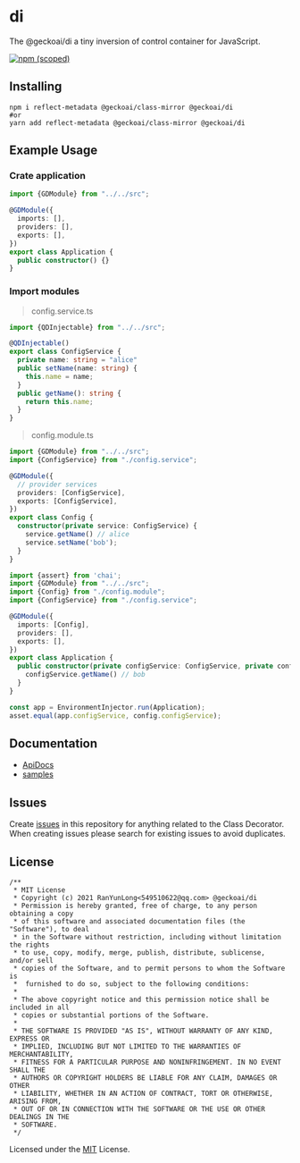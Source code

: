 # di
The @geckoai/di a tiny inversion of control container for JavaScript.

[![npm (scoped)](https://img.shields.io/npm/v/@geckoai/di)](https://www.npmjs.com/package/@geckoai/di)

## Installing

```shell
npm i reflect-metadata @geckoai/class-mirror @geckoai/di
#or
yarn add reflect-metadata @geckoai/class-mirror @geckoai/di
```

## Example Usage

### Crate application

```ts
import {GDModule} from "../../src";

@GDModule({
  imports: [],
  providers: [],
  exports: [],
})
export class Application {
  public constructor() {}
}
```


### Import modules

> config.service.ts

```ts
import {QDInjectable} from "../../src";

@QDInjectable()
export class ConfigService {
  private name: string = "alice"
  public setName(name: string) {
    this.name = name;
  }
  public getName(): string {
    return this.name;
  }
}
```

> config.module.ts

```ts
import {GDModule} from "../../src";
import {ConfigService} from "./config.service";

@GDModule({
  // provider services
  providers: [ConfigService],
  exports: [ConfigService],
})
export class Config {
  constructor(private service: ConfigService) {
    service.getName() // alice
    service.setName('bob');
  }
}
```

```ts
import {assert} from 'chai';
import {GDModule} from "../../src";
import {Config} from "./config.module";
import {ConfigService} from "./config.service";

@GDModule({
  imports: [Config],
  providers: [],
  exports: [],
})
export class Application {
  public constructor(private configService: ConfigService, private config: Config) {
    configService.getName() // bob
  }
}

const app = EnvironmentInjector.run(Application);
asset.equal(app.configService, config.configService);
```



## Documentation
- [ApiDocs](https://geckoai.github.io/di/)
- [samples](https://github.com/geckoai/di/tree/master/sample)


## Issues
Create [issues](https://github.com/geckoai/di/issues) in this repository for anything related to the Class Decorator. When creating issues please search for existing issues to avoid duplicates.


## License

```
/**
 * MIT License
 * Copyright (c) 2021 RanYunLong<549510622@qq.com> @geckoai/di
 * Permission is hereby granted, free of charge, to any person obtaining a copy
 * of this software and associated documentation files (the "Software"), to deal
 * in the Software without restriction, including without limitation the rights
 * to use, copy, modify, merge, publish, distribute, sublicense, and/or sell
 * copies of the Software, and to permit persons to whom the Software is
 *  furnished to do so, subject to the following conditions:
 *
 * The above copyright notice and this permission notice shall be included in all
 * copies or substantial portions of the Software.
 *
 * THE SOFTWARE IS PROVIDED "AS IS", WITHOUT WARRANTY OF ANY KIND, EXPRESS OR
 * IMPLIED, INCLUDING BUT NOT LIMITED TO THE WARRANTIES OF MERCHANTABILITY,
 * FITNESS FOR A PARTICULAR PURPOSE AND NONINFRINGEMENT. IN NO EVENT SHALL THE
 * AUTHORS OR COPYRIGHT HOLDERS BE LIABLE FOR ANY CLAIM, DAMAGES OR OTHER
 * LIABILITY, WHETHER IN AN ACTION OF CONTRACT, TORT OR OTHERWISE, ARISING FROM,
 * OUT OF OR IN CONNECTION WITH THE SOFTWARE OR THE USE OR OTHER DEALINGS IN THE
 * SOFTWARE.
 */
```

Licensed under the [MIT](https://github.com/geckoai/di/blob/master/LICENSE) License.
